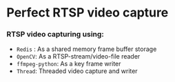 # Perfect RTSP video capture

### RTSP video capturing using:
* `Redis` : As a shared memory frame buffer storage
* `OpenCV`: As a RTSP-stream/video-file reader
* `ffmpeg-python`: As a key frame writer
* `Thread`: Threaded video capture and writer
